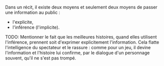 <!-- Page: #584 L'explicite et l'inférence -->

Dans un récit, il existe deux moyens et seulement deux moyens de passer une information au public&nbsp;:

* l'explicite,
* l'inférence (l'implicite).

<adminonly>
  TODO: Mentionner le fait que les meilleures histoires, quand elles utilisent l'inférence, prennent soit d'exprimer explicitement l'information. Cela flatte l'intelligence du spectateur et le rassure&nbsp;: comme pour un jeu, il devine l'information et l'histoire lui confirme, par le dialogue d'un personnage souvent, qu'il ne s'est pas trompé.
</adminonly>